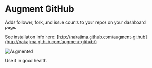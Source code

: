 # Augment GitHub

Adds follower, fork, and issue counts to your repos on your dashboard page.

See installation info here: [http://nakajima.github.com/augment-github](http://nakajima.github.com/augment-github/)

![Augmented](http://img.skitch.com/20091020-e71ku53kubfajpgm6wsfuxb6c7.jpg)

Use it in good health.